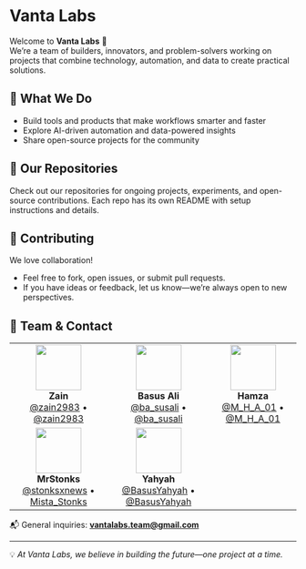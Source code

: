 # Vanta Labs

Welcome to **Vanta Labs** 🚀  
We’re a team of builders, innovators, and problem-solvers working on projects that combine technology, automation, and data to create practical solutions.  

## 🌟 What We Do
- Build tools and products that make workflows smarter and faster  
- Explore AI-driven automation and data-powered insights  
- Share open-source projects for the community  

## 📂 Our Repositories
Check out our repositories for ongoing projects, experiments, and open-source contributions. Each repo has its own README with setup instructions and details.  

## 🤝 Contributing
We love collaboration!  
- Feel free to fork, open issues, or submit pull requests.  
- If you have ideas or feedback, let us know—we’re always open to new perspectives.  

## 👥 Team & Contact

<table>
  <tr>
    <td align="center">
      <img src="https://unavatar.io/twitter/zain2983" width="80" /><br />
      <b>Zain</b><br />
      <a href="https://x.com/zain2983">@zain2983</a> • <a href="https://t.me/zain2983">@zain2983</a>
    </td>
    <td align="center">
      <img src="https://unavatar.io/twitter/ba_susali" width="80" /><br />
      <b>Basus Ali</b><br />
      <a href="https://x.com/ba_susali">@ba_susali</a> • <a href="https://t.me/Basusalee">@ba_susali</a>
    </td>
    <td align="center">
      <img src="https://unavatar.io/twitter/M_H_A_01" width="80" /><br />
      <b>Hamza</b><br />
      <a href="https://x.com/M_H_A_01">@M_H_A_01</a> • <a href="https://t.me/hamza_the_great">@M_H_A_01</a>
    </td>
  </tr>
  <tr>
    <td align="center">
      <img src="https://unavatar.io/twitter/stonksxnews" width="80" /><br />
      <b>MrStonks</b><br />
      <a href="https://x.com/stonksxnews">@stonksxnews</a> • <a href="https://t.me/Mista_Stonks">Mista_Stonks</a>
    </td>
    <td align="center">
      <img src="https://unavatar.io/twitter/BasusYahyah" width="80" /><br />
      <b>Yahyah</b><br />
      <a href="https://x.com/BasusYahyah">@BasusYahyah</a> • <a href="#">@BasusYahyah</a>
    </td>
  </tr>
</table>

📬 General inquiries: **vantalabs.team@gmail.com**

---

💡 *At Vanta Labs, we believe in building the future—one project at a time.*  
